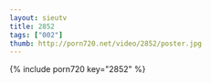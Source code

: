 ```yaml
--- 
layout: sieutv
title: 2852
tags: ["002"]
thumb: http://porn720.net/video/2852/poster.jpg
---
```

{% include porn720 key="2852" %} 
